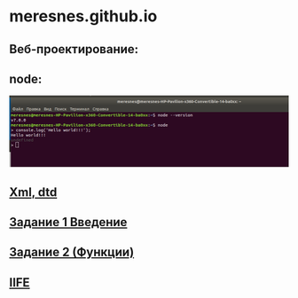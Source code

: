﻿# meresnes.github.io

## Веб-проектирование: 
## node: 
!['Screen'](https://github.com/meresnes/meresnes.github.io/raw/master/web/1_lab_node/node_screen.png)

  
## [Xml, dtd](https://github.com/meresnes/meresnes.github.io/raw/master/web/2_lab_XML)  
## [Задание 1 Введение ](https://github.com/meresnes/meresnes.github.io/raw/master/web/Vvedenie)  
## [Задание 2 (Функции)](https://github.com/meresnes/meresnes.github.io/raw/master/web/zadanie_2_func)  
## [IIFE](https://kodaktor.ru/?!=unsafe_8d256)  


